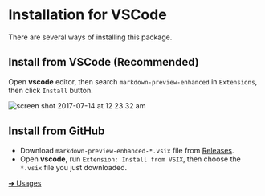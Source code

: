 # Installation for VSCode

There are several ways of installing this package.  

## Install from VSCode (Recommended)
Open **vscode** editor, then search `markdown-preview-enhanced` in `Extensions`, then click `Install` button.  

![screen shot 2017-07-14 at 12 23 32 am](https://user-images.githubusercontent.com/1908863/28199365-bb03a570-682a-11e7-8f65-d7d2b258d583.png)

## Install from GitHub
* Download `markdown-preview-enhanced-*.vsix` file from [Releases](https://github.com/shd101wyy/vscode-markdown-preview-enhanced/releases).   
* Open **vscode**, run `Extension: Install from VSIX`, then choose the `*.vsix` file you just downloaded.  

[➔ Usages](usages.md)